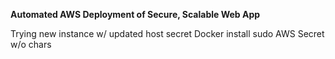 **Automated AWS Deployment of Secure, Scalable Web App**

Trying new instance w/ updated host secret
Docker install sudo 
AWS Secret w/o chars
